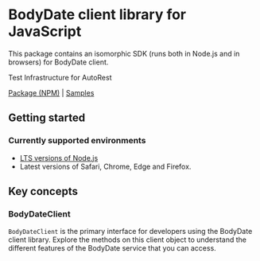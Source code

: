 # BodyDate client library for JavaScript

This package contains an isomorphic SDK (runs both in Node.js and in browsers) for BodyDate client.

Test Infrastructure for AutoRest

[Package (NPM)](https://www.npmjs.com/package/@msinternal/body-date) |
[Samples](https://github.com/Azure-Samples/azure-samples-js-management)

## Getting started

### Currently supported environments

- [LTS versions of Node.js](https://nodejs.org/about/releases/)
- Latest versions of Safari, Chrome, Edge and Firefox.




## Key concepts

### BodyDateClient

`BodyDateClient` is the primary interface for developers using the BodyDate client library. Explore the methods on this client object to understand the different features of the BodyDate service that you can access.

